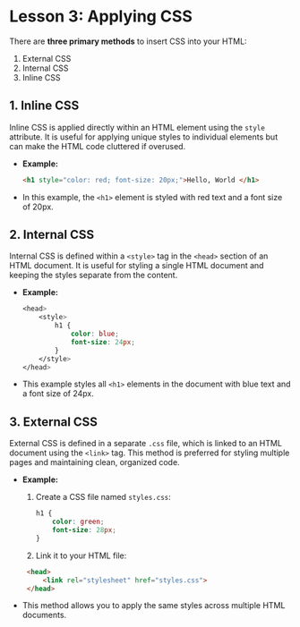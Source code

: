 # **Lesson 3: Applying CSS**


There are **three primary methods** to insert CSS into your HTML: 
1. External CSS
2. Internal CSS 
3. Inline CSS


## **1. Inline CSS**

Inline CSS is applied directly within an HTML element using the `style` attribute. It is useful for applying unique styles to individual elements but can make the HTML code cluttered if overused.

- **Example:**
  ```html
  <h1 style="color: red; font-size: 20px;">Hello, World </h1>
  ```

- In this example, the `<h1>` element is styled with red text and a font size of 20px.

## **2. Internal CSS**

Internal CSS is defined within a `<style>` tag in the `<head>` section of an HTML document. It is useful for styling a single HTML document and keeping the styles separate from the content.

-   **Example:**
	```css
	<head>
	    <style>
	        h1 {
	            color: blue;
	            font-size: 24px;
	        }
	    </style>
	</head>
	```
 - This example styles all `<h1>` elements in the document with blue text and a font size of 24px.

## **3. External CSS**

External CSS is defined in a separate `.css` file, which is linked to an HTML document using the `<link>` tag. This method is preferred for styling multiple pages and maintaining clean, organized code.

-   **Example:**
    
	1.  Create a CSS file named `styles.css`:
		```css
		h1 {
		    color: green;
		    font-size: 28px;
		}
		```
	  
	 2.  Link it to your HTML file:
	   
	   ```html
		<head>
			<link rel="stylesheet" href="styles.css">
		</head>	
	```    
	    
-  This method allows you to apply the same styles across multiple HTML documents.


<!--stackedit_data:
eyJoaXN0b3J5IjpbLTYwOTIyMTk1LDE5NTg0MTEwMjksLTEzMj
IyMDkwMzddfQ==
-->
